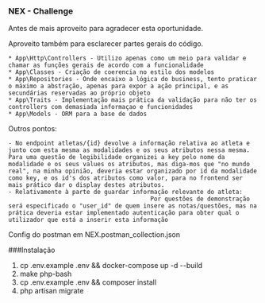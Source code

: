### NEX - Challenge

Antes de mais aproveito para agradecer esta oportunidade.

Aproveito também para esclarecer partes gerais do código.

    * App\Http\Controllers - Utilizo apenas como um meio para validar e chamar as funções gerais de acordo com a funcionalidade
    * App\Classes - Criação de coerencia no estilo dos modelos
    * App\Repositories - Onde encaixo a lógica do business, tento praticar o máximo a abstração, apenas para expor a ação principal, e as secundárias reservadas ao próprio objeto
    * App\Traits - Implementação mais prática da validação para não ter os controllers com demasiada informaçao e funcionidades
    * App\Models - ORM para a base de dados

Outros pontos:

    - No endpoint atletas/{id} devolve a informação relativa ao atleta e junto com esta mesma as modalidades e os seus atributos nessa mesma. Para uma questão de legibilidade organizei a key pelo nome da modalidade e os seus values os atributos, mas diga-mos que "no mundo real", na minha opinião, deveria estar organizado por id da modalidade como key, e os id's dos atributos como valor, para no frontend ser mais prático dar o display destes atributos.
    - Relativamente à parte de guardar informação relevante do atleta:
                                            Por questões de demonstração será especificado o "user_id" de quem insere as notas/questões, mas na prática deveria estar implementado autenticação para obter qual o utilizador que está a inserir esta informação

Config do postman em NEX.postman_collection.json

###Instalação

1. cp .env.example .env && docker-compose up -d --build
2. make php-bash
3. cp .env.example .env && composer install
4. php artisan migrate
